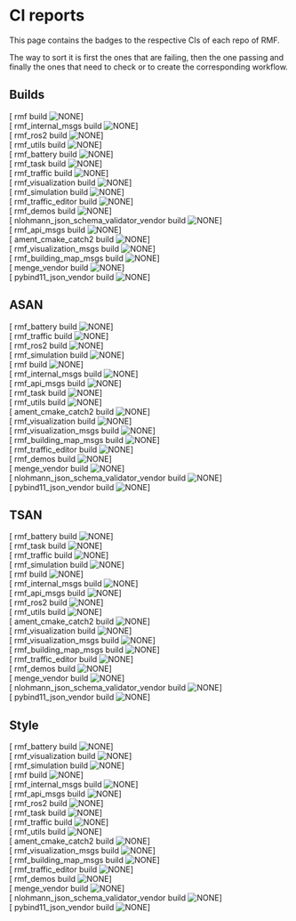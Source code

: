 # CI reports
This page contains the badges to the respective CIs of each repo of RMF.  

The way to sort it is first the ones that are failing, then the one passing and finally the ones that need to check or to create the corresponding workflow.

## Builds
[ rmf build ![NONE](https://github.com/open-rmf/rmf/actions/workflows/nightly.yaml/badge.svg)]  
[ rmf_internal_msgs build ![NONE](https://github.com/open-rmf/rmf_internal_msgs/actions/workflows/build.yaml/badge.svg)]  
[ rmf_ros2 build ![NONE](https://github.com/open-rmf/rmf_ros2/actions/workflows/build.yaml/badge.svg)]  
[ rmf_utils build ![NONE](https://github.com/open-rmf/rmf_utils/actions/workflows/build.yaml/badge.svg)]  
[ rmf_battery build ![NONE](https://github.com/open-rmf/rmf_battery/actions/workflows/build.yaml/badge.svg)]  
[ rmf_task build ![NONE](https://github.com/open-rmf/rmf_task/actions/workflows/build.yaml/badge.svg)]  
[ rmf_traffic build ![NONE](https://github.com/open-rmf/rmf_traffic/actions/workflows/build.yaml/badge.svg)]  
[ rmf_visualization build ![NONE](https://github.com/open-rmf/rmf_visualization/actions/workflows/build.yaml/badge.svg)]  
[ rmf_simulation build ![NONE](https://github.com/open-rmf/rmf_simulation/actions/workflows/build.yaml/badge.svg)]  
[ rmf_traffic_editor build ![NONE](https://github.com/open-rmf/rmf_traffic_editor/actions/workflows/build.yaml/badge.svg)]  
[ rmf_demos build ![NONE](https://github.com/open-rmf/rmf_demos/actions/workflows/build.yaml/badge.svg)]  
[ nlohmann_json_schema_validator_vendor build ![NONE](https://github.com/open-rmf/nlohmann_json_schema_validator_vendor/actions/workflows/build.yaml/badge.svg)]  
[ rmf_api_msgs build ![NONE](https://github.com/open-rmf/rmf_api_msgs/actions/workflows/build.yaml/badge.svg)]  
[ ament_cmake_catch2 build ![NONE](https://github.com/open-rmf/ament_cmake_catch2/actions/workflows/build.yaml/badge.svg)]  
[ rmf_visualization_msgs build ![NONE](https://github.com/open-rmf/rmf_visualization_msgs/actions/workflows/build.yaml/badge.svg)]  
[ rmf_building_map_msgs build ![NONE](https://github.com/open-rmf/rmf_building_map_msgs/actions/workflows/build.yaml/badge.svg)]  
[ menge_vendor build ![NONE](https://github.com/open-rmf/menge_vendor/actions/workflows/build.yaml/badge.svg)]  
[ pybind11_json_vendor build ![NONE](https://github.com/open-rmf/pybind11_json_vendor/actions/workflows/build.yaml/badge.svg)]  

## ASAN
[ rmf_battery build ![NONE](https://github.com/open-rmf/rmf_battery/actions/workflows/asan.yaml/badge.svg)]  
[ rmf_traffic build ![NONE](https://github.com/open-rmf/rmf_traffic/actions/workflows/asan.yaml/badge.svg)]  
[ rmf_ros2 build ![NONE](https://github.com/open-rmf/rmf_ros2/actions/workflows/asan.yaml/badge.svg)]  
[ rmf_simulation build ![NONE](https://github.com/open-rmf/rmf_simulation/actions/workflows/asan.yaml/badge.svg)]  
[ rmf build ![NONE](https://github.com/open-rmf/rmf/actions/workflows/asan.yaml/badge.svg)]  
[ rmf_internal_msgs build ![NONE](https://github.com/open-rmf/rmf_internal_msgs/actions/workflows/asan.yaml/badge.svg)]  
[ rmf_api_msgs build ![NONE](https://github.com/open-rmf/rmf_api_msgs/actions/workflows/asan.yaml/badge.svg)]  
[ rmf_task build ![NONE](https://github.com/open-rmf/rmf_task/actions/workflows/asan.yaml/badge.svg)]  
[ rmf_utils build ![NONE](https://github.com/open-rmf/rmf_utils/actions/workflows/asan.yaml/badge.svg)]  
[ ament_cmake_catch2 build ![NONE](https://github.com/open-rmf/ament_cmake_catch2/actions/workflows/asan.yaml/badge.svg)]  
[ rmf_visualization build ![NONE](https://github.com/open-rmf/rmf_visualization/actions/workflows/asan.yaml/badge.svg)]  
[ rmf_visualization_msgs build ![NONE](https://github.com/open-rmf/rmf_visualization_msgs/actions/workflows/asan.yaml/badge.svg)]  
[ rmf_building_map_msgs build ![NONE](https://github.com/open-rmf/rmf_building_map_msgs/actions/workflows/asan.yaml/badge.svg)]  
[ rmf_traffic_editor build ![NONE](https://github.com/open-rmf/rmf_traffic_editor/actions/workflows/asan.yaml/badge.svg)]  
[ rmf_demos build ![NONE](https://github.com/open-rmf/rmf_demos/actions/workflows/asan.yaml/badge.svg)]  
[ menge_vendor build ![NONE](https://github.com/open-rmf/menge_vendor/actions/workflows/asan.yaml/badge.svg)]  
[ nlohmann_json_schema_validator_vendor build ![NONE](https://github.com/open-rmf/nlohmann_json_schema_validator_vendor/actions/workflows/asan.yaml/badge.svg)]  
[ pybind11_json_vendor build ![NONE](https://github.com/open-rmf/pybind11_json_vendor/actions/workflows/asan.yaml/badge.svg)]  

## TSAN
[ rmf_battery build ![NONE](https://github.com/open-rmf/rmf_battery/actions/workflows/tsan.yaml/badge.svg)]  
[ rmf_task build ![NONE](https://github.com/open-rmf/rmf_task/actions/workflows/tsan.yaml/badge.svg)]  
[ rmf_traffic build ![NONE](https://github.com/open-rmf/rmf_traffic/actions/workflows/tsan.yaml/badge.svg)]  
[ rmf_simulation build ![NONE](https://github.com/open-rmf/rmf_simulation/actions/workflows/tsan.yaml/badge.svg)]  
[ rmf build ![NONE](https://github.com/open-rmf/rmf/actions/workflows/tsan.yaml/badge.svg)]  
[ rmf_internal_msgs build ![NONE](https://github.com/open-rmf/rmf_internal_msgs/actions/workflows/tsan.yaml/badge.svg)]  
[ rmf_api_msgs build ![NONE](https://github.com/open-rmf/rmf_api_msgs/actions/workflows/tsan.yaml/badge.svg)]  
[ rmf_ros2 build ![NONE](https://github.com/open-rmf/rmf_ros2/actions/workflows/tsan.yaml/badge.svg)]  
[ rmf_utils build ![NONE](https://github.com/open-rmf/rmf_utils/actions/workflows/tsan.yaml/badge.svg)]  
[ ament_cmake_catch2 build ![NONE](https://github.com/open-rmf/ament_cmake_catch2/actions/workflows/tsan.yaml/badge.svg)]  
[ rmf_visualization build ![NONE](https://github.com/open-rmf/rmf_visualization/actions/workflows/tsan.yaml/badge.svg)]  
[ rmf_visualization_msgs build ![NONE](https://github.com/open-rmf/rmf_visualization_msgs/actions/workflows/tsan.yaml/badge.svg)]  
[ rmf_building_map_msgs build ![NONE](https://github.com/open-rmf/rmf_building_map_msgs/actions/workflows/tsan.yaml/badge.svg)]  
[ rmf_traffic_editor build ![NONE](https://github.com/open-rmf/rmf_traffic_editor/actions/workflows/tsan.yaml/badge.svg)]  
[ rmf_demos build ![NONE](https://github.com/open-rmf/rmf_demos/actions/workflows/tsan.yaml/badge.svg)]  
[ menge_vendor build ![NONE](https://github.com/open-rmf/menge_vendor/actions/workflows/tsan.yaml/badge.svg)]  
[ nlohmann_json_schema_validator_vendor build ![NONE](https://github.com/open-rmf/nlohmann_json_schema_validator_vendor/actions/workflows/tsan.yaml/badge.svg)]  
[ pybind11_json_vendor build ![NONE](https://github.com/open-rmf/pybind11_json_vendor/actions/workflows/tsan.yaml/badge.svg)]  

## Style
[ rmf_battery build ![NONE](https://github.com/open-rmf/rmf_battery/actions/workflows/style.yaml/badge.svg)]  
[ rmf_visualization build ![NONE](https://github.com/open-rmf/rmf_visualization/actions/workflows/style.yaml/badge.svg)]  
[ rmf_simulation build ![NONE](https://github.com/open-rmf/rmf_simulation/actions/workflows/style.yaml/badge.svg)]  
[ rmf build ![NONE](https://github.com/open-rmf/rmf/actions/workflows/style.yaml/badge.svg)]  
[ rmf_internal_msgs build ![NONE](https://github.com/open-rmf/rmf_internal_msgs/actions/workflows/style.yaml/badge.svg)]  
[ rmf_api_msgs build ![NONE](https://github.com/open-rmf/rmf_api_msgs/actions/workflows/style.yaml/badge.svg)]  
[ rmf_ros2 build ![NONE](https://github.com/open-rmf/rmf_ros2/actions/workflows/style.yaml/badge.svg)]  
[ rmf_task build ![NONE](https://github.com/open-rmf/rmf_task/actions/workflows/style.yaml/badge.svg)]  
[ rmf_traffic build ![NONE](https://github.com/open-rmf/rmf_traffic/actions/workflows/style.yaml/badge.svg)]  
[ rmf_utils build ![NONE](https://github.com/open-rmf/rmf_utils/actions/workflows/style.yaml/badge.svg)]  
[ ament_cmake_catch2 build ![NONE](https://github.com/open-rmf/ament_cmake_catch2/actions/workflows/style.yaml/badge.svg)]  
[ rmf_visualization_msgs build ![NONE](https://github.com/open-rmf/rmf_visualization_msgs/actions/workflows/style.yaml/badge.svg)]  
[ rmf_building_map_msgs build ![NONE](https://github.com/open-rmf/rmf_building_map_msgs/actions/workflows/style.yaml/badge.svg)]  
[ rmf_traffic_editor build ![NONE](https://github.com/open-rmf/rmf_traffic_editor/actions/workflows/style.yaml/badge.svg)]  
[ rmf_demos build ![NONE](https://github.com/open-rmf/rmf_demos/actions/workflows/style.yaml/badge.svg)]  
[ menge_vendor build ![NONE](https://github.com/open-rmf/menge_vendor/actions/workflows/style.yaml/badge.svg)]  
[ nlohmann_json_schema_validator_vendor build ![NONE](https://github.com/open-rmf/nlohmann_json_schema_validator_vendor/actions/workflows/style.yaml/badge.svg)]  
[ pybind11_json_vendor build ![NONE](https://github.com/open-rmf/pybind11_json_vendor/actions/workflows/style.yaml/badge.svg)]  

